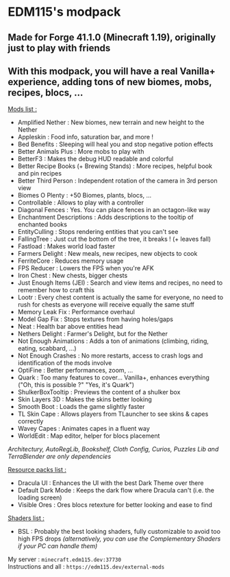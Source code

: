 # EDM115's modpack  

## Made for Forge 41.1.0 (Minecraft 1.19), originally just to play with friends

## With this modpack, you will have a real Vanilla+ experience, adding tons of new biomes, mobs, recipes, blocs, ...

  
<u>Mods list :</u>

+ Amplified Nether : New biomes, new terrain and new height to the Nether
+ Appleskin : Food info, saturation bar, and more !
+ Bed Benefits : Sleeping will heal you and stop negative potion effects
+ Better Animals Plus : More mobs to play with
+ BetterF3 : Makes the debug HUD readable and colorful
+ Better Recipe Books (+ Brewing Stands) : More recipes, helpful book and pin recipes
+ Better Third Person : Independent rotation of the camera in 3rd person view
+ Biomes O Plenty : +50 Biomes, plants, blocs, ...
+ Controllable : Allows to play with a controller
+ Diagonal Fences : Yes. You can place fences in an octagon-like way
+ Enchantment Descriptions : Adds descriptions to the tooltip of enchanted books
+ EntityCulling : Stops rendering entities that you can't see
+ FallingTree : Just cut the bottom of the tree, it breaks ! (+ leaves fall)
+ Fastload : Makes world load faster
+ Farmers Delight : New meals, new recipes, new objects to cook
+ FerriteCore : Reduces memory usage
+ FPS Reducer : Lowers the FPS when you're AFK
+ Iron Chest : New chests, bigger chests
+ Just Enough Items (JEI) : Search and view items and recipes, no need to remember how to craft this
+ Lootr : Every chest content is actually the same for everyone, no need to rush for chests as everyone will receive equally the same stuff
+ Memory Leak Fix : Performance overhaul
+ Model Gap Fix : Stops textures from having holes/gaps
+ Neat : Health bar above entities head
+ Nethers Delight : Farmer's Delight, but for the Nether
+ Not Enough Animations : Adds a ton of animations (climbing, riding, eating, scabbard, ...)
+ Not Enough Crashes : No more restarts, access to crash logs and identification of the mods involve
+ OptiFine : Better performances, zoom, ...
+ Quark : Too many features to cover... Vanilla+, enhances everything ("Oh, this is possible ?" "Yes, it's Quark")
+ ShulkerBoxTooltip : Previews the content of a shulker box
+ Skin Layers 3D : Makes the skins better looking
+ Smooth Boot : Loads the game slightly faster
+ TL Skin Cape : Allows players from TLauncher to see skins & capes correctly
+ Wavey Capes : Animates capes in a fluent way
+ WorldEdit : Map editor, helper for blocs placement

*Architectury, AutoRegLib, Bookshelf, Cloth Config, Curios, Puzzles Lib and TerraBlender are only dependencies*
  

<u>Resource packs list :</u>

+ Dracula UI : Enhances the UI with the best Dark Theme over there
+ Default Dark Mode : Keeps the dark flow where Dracula can't (i.e. the loading screen)
+ Visible Ores : Ores blocs retexture for better looking and ease to find


<u>Shaders list :</u>

+ BSL : Probably the best looking shaders, fully customizable to avoid too high FPS drops
*(alternatively, you can use the Complementary Shaders if your PC can handle them)*

My server : `minecraft.edm115.dev:37730`  
Instructions and all : `https://edm115.dev/external-mods`
